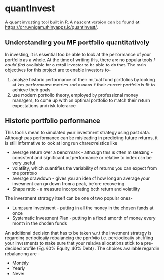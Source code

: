 # quantInvest
A quant investing tool built in R. A nascent version can be found at https://dhruvnigam.shinyapps.io/quantinvest/. 

## Understanding you MF portfolio quantitatively
In investing, it is essential too be able to look at the performance of your portfolio as a whole. At the time of writing this, there are no popular tools *I could find* available for a retail investor to be able to do that. The main objectives for this project are to enable investors to- 

1. analyze historic performance of their mutual fund portfolios by looking at key performance metrics and assess if their currect portfolio is fit to achieve their goals
3. use modern portfolio theory, employed by professional money managers, to come up with an optimal portfolio to match their return expectations and risk tolerance

## Historic portfolio performance 
This tool is mean to simulated your investment strategy using past data. Although pas performance can be misleading in predicting future returns, it is still informative to look at long run charectreistics like 
* average return over a benchmark - although this is often misleading - consistent and significant outperformance or relative to index can be very useful
* volatility, which quantifies the variability of returns you can expect from the portfolio
* average drawdown - gives you an idea of how long an average your invesment can go down from a peak, before recovering.
* Shape ratio - a measure incorporating both return and volatility 

The investment strategy itself can be one of two popular ones-

* Lumpsum investment - putting in all the money in the chosen funds at once
* Systematic Investment Plan - putting in a fixed amonth of money every month in the choden funds

An additional decision that has to be taken w.r.t the invetment strategy is regarding periodically rebalancing the pprtfolio i.e. perdiodically shuffling your invesments to make sure that your relativa allocations stick to a pre-decided profile (Eg. 60% Equity, 40% Debt) . The choices available regardin rebalancing are - 

* Monthly
* Yearly
* Never
